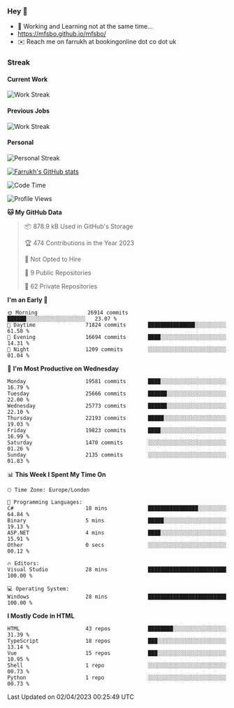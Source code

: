 ### Hey 👋

- 🏃 Working and Learning not at the same time...
- https://mfsbo.github.io/mfsbo/
- ✉️ Reach me on farrukh at bookingonline dot co dot uk

### Streak
#### Current Work
![Work Streak](https://streak-stats.demolab.com/?user=mfsbo)
#### Previous Jobs
![Work Streak](https://streak-stats.demolab.com/?user=farrukhcw)
#### Personal
![Personal Streak](https://streak-stats.demolab.com/?user=farrukhsubhani)

[![Farrukh's GitHub stats](https://github-readme-stats.vercel.app/api?username=mfsbo&hide=stars&count_private=true)](https://github.com/mfsbo/)

<!--START_SECTION:waka-->
![Code Time](http://img.shields.io/badge/Code%20Time-247%20hrs%2026%20mins-blue)

![Profile Views](http://img.shields.io/badge/Profile%20Views-27-blue)

**🐱 My GitHub Data** 

> 📦 878.9 kB Used in GitHub's Storage 
 > 
> 🏆 474 Contributions in the Year 2023
 > 
> 🚫 Not Opted to Hire
 > 
> 📜 9 Public Repositories 
 > 
> 🔑 62 Private Repositories 
 > 
**I'm an Early 🐤** 

```text
🌞 Morning                26914 commits       ██████░░░░░░░░░░░░░░░░░░░   23.07 % 
🌆 Daytime                71824 commits       ███████████████░░░░░░░░░░   61.58 % 
🌃 Evening                16694 commits       ████░░░░░░░░░░░░░░░░░░░░░   14.31 % 
🌙 Night                  1209 commits        ░░░░░░░░░░░░░░░░░░░░░░░░░   01.04 % 
```
📅 **I'm Most Productive on Wednesday** 

```text
Monday                   19581 commits       ████░░░░░░░░░░░░░░░░░░░░░   16.79 % 
Tuesday                  25666 commits       ██████░░░░░░░░░░░░░░░░░░░   22.00 % 
Wednesday                25773 commits       ██████░░░░░░░░░░░░░░░░░░░   22.10 % 
Thursday                 22193 commits       █████░░░░░░░░░░░░░░░░░░░░   19.03 % 
Friday                   19823 commits       ████░░░░░░░░░░░░░░░░░░░░░   16.99 % 
Saturday                 1470 commits        ░░░░░░░░░░░░░░░░░░░░░░░░░   01.26 % 
Sunday                   2135 commits        ░░░░░░░░░░░░░░░░░░░░░░░░░   01.83 % 
```


📊 **This Week I Spent My Time On** 

```text
🕑︎ Time Zone: Europe/London

💬 Programming Languages: 
C#                       18 mins             ████████████████░░░░░░░░░   64.84 % 
Binary                   5 mins              █████░░░░░░░░░░░░░░░░░░░░   19.13 % 
ASP.NET                  4 mins              ████░░░░░░░░░░░░░░░░░░░░░   15.91 % 
Other                    0 secs              ░░░░░░░░░░░░░░░░░░░░░░░░░   00.12 % 

🔥 Editors: 
Visual Studio            28 mins             █████████████████████████   100.00 % 

💻 Operating System: 
Windows                  28 mins             █████████████████████████   100.00 % 
```

**I Mostly Code in HTML** 

```text
HTML                     43 repos            ████████░░░░░░░░░░░░░░░░░   31.39 % 
TypeScript               18 repos            ███░░░░░░░░░░░░░░░░░░░░░░   13.14 % 
Vue                      15 repos            ███░░░░░░░░░░░░░░░░░░░░░░   10.95 % 
Shell                    1 repo              ░░░░░░░░░░░░░░░░░░░░░░░░░   00.73 % 
Python                   1 repo              ░░░░░░░░░░░░░░░░░░░░░░░░░   00.73 % 
```




 Last Updated on 02/04/2023 00:25:49 UTC
<!--END_SECTION:waka-->
<!--
**mfsbo/mfsbo** is a ✨ _special_ ✨ repository because its `README.md` (this file) appears on your GitHub profile.

Here are some ideas to get you started:

- 🔭 I’m currently working on ...
- 🌱 I’m currently learning ...
- 👯 I’m looking to collaborate on ...
- 🤔 I’m looking for help with ...
- 💬 Ask me about ...
- 📫 How to reach me: ...
- 😄 Pronouns: ...
- ⚡ Fun fact: ...
-->
